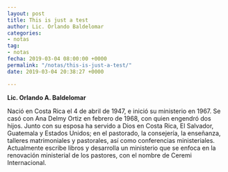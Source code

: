 ```yaml
---
layout: post
title: This is just a test
author: Lic. Orlando Baldelomar
categories:
- notas
tag:
- notas
fecha: 2019-03-04 08:00:00 +0000
permalink: "/notas/this-is-just-a-test/"
date: 2019-03-04 20:38:27 +0000

---
```

**Lic. Orlando A. Baldelomar**

Nació en Costa Rica el 4 de abril de 1947, e inició su ministerio en 1967. Se casó con Ana Delmy Ortiz en febrero de 1968, con quien engendró dos hijos. Junto con su esposa ha servido a Dios en Costa Rica, El Salvador, Guatemala y Estados Unidos; en el pastorado, la consejería, la enseñanza, talleres matrimoniales y pastorales, así como conferencias ministeriales. Actualmente escribe libros y desarrolla un ministerio que se enfoca en la renovación ministerial de los pastores, con el nombre de Ceremi Internacional.